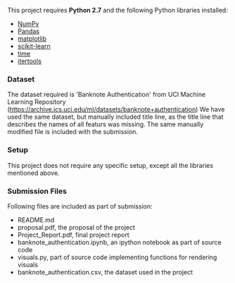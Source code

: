 

This project requires **Python 2.7** and the following Python libraries installed:

- [NumPy](http://www.numpy.org/)
- [Pandas](http://pandas.pydata.org)
- [matplotlib](http://matplotlib.org/)
- [scikit-learn](http://scikit-learn.org/stable/)
- [time](https://docs.python.org/2/library/time.html)
- [itertools](https://docs.python.org/2/library/itertools.html)

### Dataset

The dataset required is 'Banknote Authentication' from UCI Machine Learning Repository 
(https://archive.ics.uci.edu/ml/datasets/banknote+authentication)
We have used the same dataset, but manually included title line, as the title line that describes the names of all featurs was missing.
The same manually modified file is included with the submission.

### Setup

This project does not require any specific setup, except all the libraries mentioned above.

### Submission Files

Following files are included as part of submission:
- README.md
- proposal.pdf, the proposal of the project
- Project_Report.pdf, final project report
- banknote_authentication.ipynb, an ipython notebook as part of source code
- visuals.py, part of source code implementing functions for rendering visuals
- banknote_authentication.csv, the dataset used in the project
